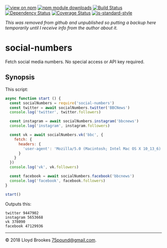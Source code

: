 [![view on npm](https://img.shields.io/npm/v/social-numbers.svg)](https://www.npmjs.org/package/social-numbers)
[![npm module downloads](https://img.shields.io/npm/dt/social-numbers.svg)](https://www.npmjs.org/package/social-numbers)
[![Build Status](https://travis-ci.org/75lb/social-numbers.svg?branch=master)](https://travis-ci.org/75lb/social-numbers)
[![Dependency Status](https://david-dm.org/75lb/social-numbers.svg)](https://david-dm.org/75lb/social-numbers)
[![Coverage Status](https://coveralls.io/repos/github/75lb/social-numbers/badge.svg)](https://coveralls.io/github/75lb/social-numbers)
[![js-standard-style](https://img.shields.io/badge/code%20style-standard-brightgreen.svg)](https://github.com/feross/standard)

*This was removed from github and unpublished so putting a backup here temporarily until I receive info from the author about it.*

# social-numbers

Fetch social media numbers. No special access or API key required.

## Synopsis

This script:

```js
async function start () {
  const socialNumbers = require('social-numbers')
  const twitter = await socialNumbers.twitter('BBCNews')
  console.log('twitter', twitter.followers)

  const instagram = await socialNumbers.instagram('bbcnews')
  console.log('instagram', instagram.followers)

  const vk = await socialNumbers.vk('bbc', {
    fetch: {
      headers: {
        'user-agent': 'Mozilla/5.0 (Macintosh; Intel Mac OS X 10_13_6) AppleWebKit/537.36 (KHTML, like Gecko) Chrome/70.0.3516.0 Safari/537.36'
      }
    }
  })
  console.log('vk', vk.followers)

  const facebook = await socialNumbers.facebook('bbcnews')
  console.log('facebook', facebook.followers)
}

start()
```

Outputs this:

```
twitter 9447902
instagram 5653668
vk 378090
facebook 47129936
```

* * *

&copy; 2018 Lloyd Brookes <75pound@gmail.com>.
